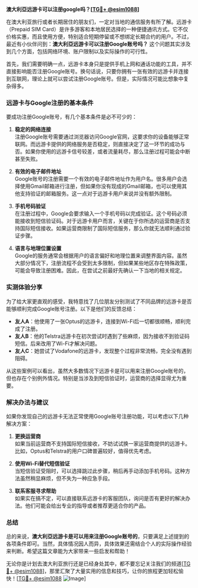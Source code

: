 **澳大利亞远游卡可以注册google吗？[[TG💪+ @esim1088](https://t.me/s/esim1088)]**

在澳大利亚旅行或者长期居住的朋友们，一定对当地的通信服务有所了解。远游卡（Prepaid SIM Card）是许多游客和本地居民选择的一种便捷通讯方式。它不仅价格实惠，而且使用方便，特别适合短期停留或不想绑定长期合约的用户。不过，最近有小伙伴问到：**澳大利亞远游卡可以注册Google账号吗？** 这个问题其实涉及到几个方面，包括网络环境、账户限制以及实际操作的可行性。

首先，我们需要明确一点，远游卡本身只是提供手机上网和通话功能的工具，并不直接影响能否注册Google账号。换句话说，只要你拥有一张有效的远游卡并连接到互联网，理论上就可以尝试注册Google账号。但是，实际情况可能比想象中复杂得多。

### **远游卡与Google注册的基本条件**

要成功注册Google账号，有几个基本条件是必不可少的：

1. **稳定的网络连接**  
   注册Google账号需要通过浏览器访问Google官网，这要求你的设备能够正常联网。而远游卡提供的网络服务是否稳定，则直接决定了这一环节的成功与否。如果你使用的远游卡信号较差，或者流量耗尽，那么注册过程可能会中断甚至失败。

2. **有效的电子邮件地址**  
   Google账号的注册需要一个有效的电子邮件地址作为用户名。很多用户会选择使用Gmail邮箱进行注册，但如果你没有现成的Gmail邮箱，也可以使用其他支持验证的邮箱服务。这一点对于远游卡用户来说并没有额外限制。

3. **手机号码验证**  
   在注册过程中，Google会要求输入一个手机号码以完成验证。这个号码必须能接收到短信验证码。对于远游卡用户而言，关键在于你所选的运营商是否支持国际短信接收。如果运营商限制了国际短信服务，那么你就无法顺利通过验证步骤。

4. **语言与地理位置设置**  
   Google的服务通常会根据用户的语言偏好和地理位置来调整界面内容。虽然大部分情况下，注册流程不会受到太多限制，但如果某些地区存在特殊政策，可能会导致注册困难。因此，在尝试之前最好先确认一下当地的相关规定。

### **实测体验分享**

为了给大家更直观的感受，我特意找了几位朋友分别测试了不同品牌的远游卡是否能够顺利完成Google账号注册。以下是他们的反馈总结：

- **友人A**：他使用了一张Optus的远游卡，连接到Wi-Fi后一切都很顺畅，顺利完成了注册。
- **友人B**：他的Telstra远游卡在初次尝试时遇到了些麻烦，因为接收不到验证码短信。后来改用了Wi-Fi才解决问题。
- **友人C**：她尝试了Vodafone的远游卡，发现整个过程非常流畅，完全没有遇到阻碍。

从这些案例可以看出，虽然大多数情况下远游卡是可以用来注册Google账号的，但也存在个别例外情况。特别是当涉及到短信验证时，运营商的选择显得尤为重要。

### **解决办法与建议**

如果你发现自己的远游卡无法正常使用Google账号注册功能，可以考虑以下几种解决方案：

1. **更换运营商**  
   如果当前运营商不支持国际短信接收，不妨试试换一家运营商提供的远游卡。比如，Optus和Telstra的用户口碑普遍较好，值得优先考虑。

2. **使用Wi-Fi替代短信验证**  
   当短信验证受阻时，可以选择跳过此步骤，稍后再手动添加手机号码。这种方法虽然稍显麻烦，但不失为一种应急手段。

3. **联系客服寻求帮助**  
   如果实在搞不定，可以直接联系远游卡的客服团队，询问是否有更好的解决办法。他们可能会给出专业的指导或者推荐更适合你的产品。

### **总结**

总的来说，**澳大利亞远游卡是可以用来注册Google账号的**，只要满足上述提到的各项条件即可。当然，具体情况因人而异，具体效果还需结合个人的实际操作经验来判断。希望这篇文章能为大家带来一些启发和帮助！

无论你是计划去澳大利亚旅行还是已经身处其中，都不要忘记关注我们的频道[[TG💪+ @esim1088](https://t.me/s/esim1088)]，那里汇聚了大量实用的信息和技巧，让你的旅程更加轻松愉快！[[TG💪+ @esim1088](https://t.me/s/esim1088) ![Image](https://i.postimg.cc/4NQfJmqS/Snipaste-2025-05-13-00-14-12.png)]